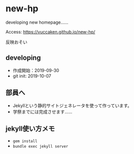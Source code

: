 # new-hp
developing new homepage......

Access: https://vuccaken.github.io/new-hp/

反映おそい


## developing

- 作成開始：2019-09-30
- git init: 2019-10-07


## 部員へ

- Jekyllという静的サイトジェネレータを使って作っています。
- 学祭までには完成させます......


## jekyll使い方メモ

- `gem install`
- `bundle exec jekyll server`
